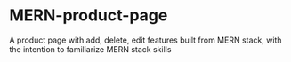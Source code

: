 # MERN-product-page
A product page with add, delete, edit features built from MERN stack, with the intention to familiarize MERN stack skills
